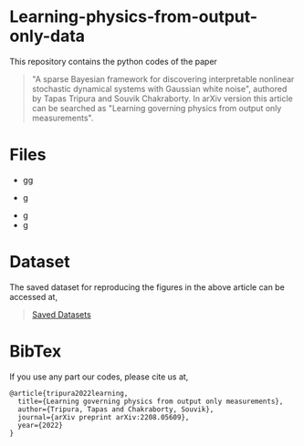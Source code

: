 # Learning-physics-from-output-only-data
This repository contains the python codes of the paper 
  > "A sparse Bayesian framework for discovering interpretable nonlinear stochastic dynamical systems with Gaussian white noise", authored by Tapas Tripura and Souvik Chakraborty.
  > In arXiv version this article can be searched as "Learning governing physics from output only measurements".

# Files
  - gg
  * g 
  + g
  + g

# Dataset
The saved dataset for reproducing the figures in the above article can be accessed at,
> [Saved Datasets](https://drive.google.com/drive/folders/1o5ZoWFjuJwuktp-Kgl9acQUlZ5ALEtZB?usp=sharing)

# BibTex
If you use any part our codes, please cite us at,
```
@article{tripura2022learning,
  title={Learning governing physics from output only measurements},
  author={Tripura, Tapas and Chakraborty, Souvik},
  journal={arXiv preprint arXiv:2208.05609},
  year={2022}
}
```
